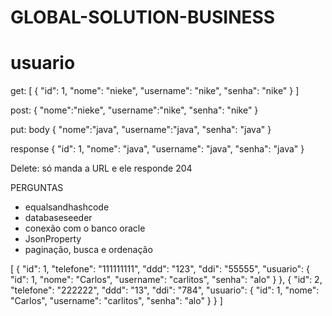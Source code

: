 # GLOBAL-SOLUTION-BUSINESS

# usuario

get:
[
    {
        "id": 1,
        "nome": "nieke",
        "username": "nike",
        "senha": "nike"
    }
]

post:
{
    "nome":"nieke",
    "username":"nike",
    "senha": "nike"
}

put:
body
{
    "nome":"java",
    "username":"java",
    "senha": "java"
}

response
{
    "id": 1,
    "nome": "java",
    "username": "java",
    "senha": "java"
}

Delete:
só manda a URL e ele responde 204


PERGUNTAS
- equalsandhashcode
- databaseseeder
- conexão com o banco oracle
- JsonProperty
- paginação, busca e ordenação


[
    {
        "id": 1,
        "telefone": "111111111",
        "ddd": "123",
        "ddi": "55555",
        "usuario": {
            "id": 1,
            "nome": "Carlos",
            "username": "carlitos",
            "senha": "alo"
        }
    },
    {
        "id": 2,
        "telefone": "222222",
        "ddd": "13",
        "ddi": "784",
        "usuario": {
            "id": 1,
            "nome": "Carlos",
            "username": "carlitos",
            "senha": "alo"
        }
    }
]